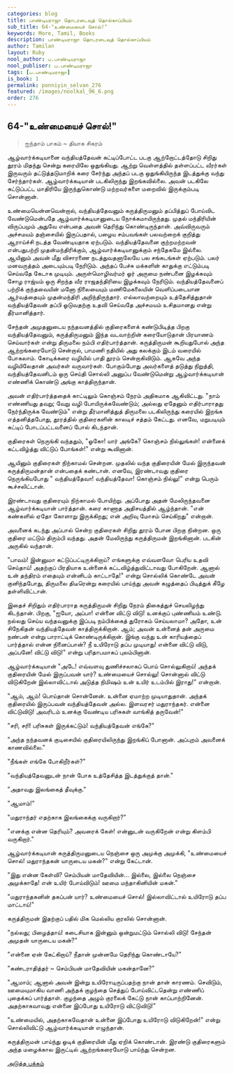 ```yaml
---
categories: blog
title: பாண்டியராஜா தொடரடைவுத் தொல்காப்பியம்
sub_title: 64-"உண்மையைச் சொல்!"
keywords: More, Tamil, Books
description: பாண்டியராஜா தொடரடைவுத் தொல்காப்பியம்
author: Tamilan
layout: Ruby
nool_author: ப.பாண்டியராஜா
nool_publiser: ப.பாண்டியராஜா
tags: [ப.பாண்டியராஜா]
is_book: 1
permalink: ponniyin_selvan_276
featured: /images/noolkal_96_6.png
order: 276
---
```



## 64-"உண்மையைச் சொல்!"

> ஐந்தாம் பாகம் ~ தியாக சிகரம்

ஆழ்வார்க்கடியானை வந்தியத்தேவன் கட்டிப்போட்ட படகு ஆற்றோட்டத்தோடு சிறிது தூரம் மிதந்து சென்று கரையிலே ஒதுங்கியது. ஆற்று வெள்ளத்தில் தள்ளப்பட்ட வீரர்கள் இருவரும் தட்டுத்தடுமாறிக் கரை சேர்ந்து அந்தப் படகு ஒதுங்கியிருந்த இடத்துக்கு வந்து சேர்ந்தார்கள். ஆழ்வார்க்கடியான் படகிலிருந்து இறங்கவில்லை. அவன் படகிலே கட்டுப்பட்ட மாதிரியே இருந்துகொண்டு மற்றவர்களை மறைவில் இருக்கும்படி சொன்னான்.

உண்மையென்னவென்றால், வந்தியத்தேவனும் கருத்திருமனும் தப்பித்துப் போய்விட வேண்டுமென்பதே ஆழ்வார்க்கடியானுடைய நோக்கமாயிருந்தது. முதல் மந்திரியின் விருப்பமும் அதுவே என்பதை அவன் தெரிந்து கொண்டிருந்தான். அவ்விருவரும் அச்சமயம் தஞ்சையில் இருப்பதால், பழைய சம்பவங்கள் பலவற்றைக் குறித்து ஆராய்ச்சி நடத்த வேண்டியதாக ஏற்படும். வந்தியத்தேவனை குற்றமற்றவன் என்பதுபற்றி முதன்மந்திரிக்கும், ஆழ்வார்க்கடியானுக்கும் சந்தேகமே இல்லை. ஆயினும் அவன் மீது விசாரணை நடத்துவதனாலேயே பல சங்கடங்கள் ஏற்படும். பலர் மனவருத்தம் அடையும்படி நேரிடும். அந்தப் பேச்சு மக்களின் காதுக்கு எட்டும்படி செய்வதே கேடாக முடியும். அருள்மொழிவர்மர் ஓர் அருமை நண்பனை இழக்கவும் சோழ ராஜ்யம் ஒரு சிறந்த வீர ராஜதந்திரியை இழக்கவும் நேரிடும். வந்தியத்தேவனைப் பற்றிக் குந்தவையின் மனோ நிலையையும் மணிமேகலையின் வெளிப்படையான ஆர்வத்தையும் முதன்மந்திரி அறிந்திருந்தார். எல்லாவற்றையும் உத்தேசித்துதான் வந்தியத்தேவன் தப்பி ஓடுவதற்கு உதவி செய்வதே அச்சமயம் உசிதமானது என்று தீர்மானித்தார்.

சேந்தன் அமுதனுடைய நந்தவனத்தில் குதிரைகளைக் கண்டுபிடித்த பிறகு வந்தியத்தேவனும், கருத்திருமனும் இந்த வடவாற்றின் கரையோடுதான் பிரயாணம் செய்வார்கள் என்று திருமலை நம்பி எதிர்பார்த்தான். கருத்திருமன் கூறியதுபோல் அந்த ஆற்றங்கரையோடு சென்றால், பாமணி நதியில் அது கலக்கும் இடம் வரையில் போகலாம். கோடிக்கரை வழியில் பாதி தூரம் சென்றாகிவிடும். ஆகவே அந்த வழியிலேதான் அவர்கள் வருவார்கள். போகும்போது அவர்களைத் தடுத்து நிறுத்தி, வந்தியத்தேவனிடம் ஒரு செய்தி சொல்லி அனுப்ப வேண்டுமென்று ஆழ்வார்க்கடியான் எண்ணிக் கொண்டு அங்கு காத்திருந்தான்.

அவன் எதிர்பார்த்ததைக் காட்டிலும் கொஞ்சம் நேரம் அதிகமாக ஆகிவிட்டது. "நாம் எண்ணியது தவறு; வேறு வழி போயிருக்கவேண்டும்; அல்லது ஏதேனும் எதிர்பாராதது நேர்ந்திருக்க வேண்டும்" என்று தீர்மானித்துத் திருமலை படகிலிருந்து கரையில் இறங்க எத்தனித்தபோது, தூரத்தில் குதிரைகளின் காலடிச் சத்தம் கேட்டது. எனவே, மறுபடியும் கட்டிப் போடப்பட்டவனைப் போல் கிடந்தான்.

குதிரைகள் நெருங்கி வந்ததும், "ஓகோ! யார் அங்கே? கொஞ்சம் நில்லுங்கள்! என்னைக் கட்டவிழ்த்து விட்டுப் போங்கள்!" என்று கூவினான்.

ஆயினும் குதிரைகள் நிற்காமல் சென்றன. முதலில் வந்த குதிரையின் மேல் இருந்தவன் கருத்திருமன்தான் என்பதைக் கண்டான். எனவே, இரண்டாவது குதிரை நெருங்கியபோது " வந்தியத்தேவா! வந்தியத்தேவா! கொஞ்சம் நில்லு!" என்று பெரும் கூச்சலிட்டான்.

இரண்டாவது குதிரையும் நிற்காமல் போயிற்று. அப்போது அதன் மேலிருந்தவனை ஆழ்வார்க்கடியான் பார்த்தான். கரை காணாத அதிசயத்தில் ஆழ்ந்தான். "என் கண்களில் ஏதோ கோளாறு இருக்கிறது; என் அறிவு மோசம் செய்கிறது" என்றான்.

அவனைக் கடந்து அப்பால் சென்ற குதிரைகள் சிறிது தூரம் போன பிறகு நின்றன. ஒரு குதிரை மட்டும் திரும்பி வந்தது. அதன் மேலிருந்து கருத்திருமன் இறங்கினான். படகின் அருகில் வந்தான்.

"பாவம்! இன்னுமா கட்டுப்பட்டிருக்கிறாய்? எங்களுக்கு எவ்வளவோ பெரிய உதவி செய்தாய்! அதற்குப் பிரதியாக உன்னைக் கட்டவிழ்த்துவிட்டாவது போகிறேன். ஆனால் உன் தந்திரம் எதையும் என்னிடம் காட்டாதே!" என்று சொல்லிக் கொண்டே அவன் குனிந்தபோது, திருமலை திடீரென்று கரையில் பாய்ந்து அவன் கழுத்தைப் பிடித்துக் கீழே தள்ளிவிட்டான்.

இதைச் சிறிதும் எதிர்பாராத கருத்திருமன் சிறிது நேரம் திகைத்துச் செயலிழந்து கிடந்தான். பிறகு, "ஐயோ, அப்பா! என்னை விட்டு விடு! உனக்குப் புண்ணியம் உண்டு. நல்லது செய்ய வந்தவனுக்கு இப்படி நம்பிக்கைத் துரோகம் செய்யலாமா? அதோ, உன் சிநேகிதன் வந்தியத்தேவன் காத்திருக்கிறான். ஆம்; அவன் உன்னைத் தன் அருமை நண்பன் என்று பாராட்டிக் கொண்டிருக்கிறான். இங்கு வந்து உன் காரியத்தைப் பார்த்தால் என்ன நினைப்பான்? நீ உயிரோடு தப்ப முடியாது! என்னை விட்டு விடு, அப்பனே! விட்டு விடு!" என்று பரிதாபமாகப் புலம்பினான்.

ஆழ்வார்க்கடியான் "அடே! எவ்வளவு துணிச்சலாகப் பொய் சொல்லுகிறாய்! அந்தக் குதிரையின் மேல் இருப்பவன் யார்? உண்மையைச் சொல்லு! சொன்னால் விட்டு விடுகிறேன் இல்லாவிட்டால் அடுத்த நிமிஷம் உன் உயிர் உடம்பில் இராது!" என்றான்.

"ஆம், ஆம்! பொய்தான் சொன்னேன். உன்னை ஏமாற்ற முடியாதுதான். அந்தக் குதிரையில் இருப்பவன் வந்தியத்தேவன் அல்ல. இளவரசர் மதுராந்தகர். என்னை விட்டுவிடு! அவரிடம் உனக்கு வேண்டிய பரிசுகள் வாங்கித் தருவேன்!"

"சரி, சரி! பரிசுகள் இருக்கட்டும்! வந்தியத்தேவன் எங்கே?"

"அந்த நந்தவனக் குடிசையில் குதிரையிலிருந்து இறங்கிப் போனான். அப்புறம் அவனைக் காணவில்லை."

"நீங்கள் எங்கே போகிறீர்கள்?"

"வந்தியத்தேவனுடன் நான் போக உத்தேசித்த இடத்துக்குத் தான்."

"அதாவது இலங்கைத் தீவுக்கு."

"ஆமாம்!"

"மதுராந்தர் எதற்காக இலங்கைக்கு வருகிறார்?"

"எனக்கு என்ன தெரியும்? அவரைக் கேள்! என்னுடன் வருகிறேன் என்று கிளம்பி வருகிறார்."

ஆழ்வார்க்கடியான் கருத்திருமனுடைய நெஞ்சை ஒரு அமுக்கு அமுக்கி, "உண்மையைச் சொல்! மதுராந்தகன் யாருடைய மகன்?" என்று கேட்டான்.

"இது என்ன கேள்வி? செம்பியன் மாதேவியின்... இல்லை, இல்லை நெஞ்சை அமுக்காதே! என் உயிர் போய்விடும்! ஊமை மந்தாகினியின் மகன்."

"மதுராந்தகனின் தகப்பன் யார்? உண்மையைச் சொல்! இல்லாவிட்டால் உயிரோடு தப்ப மாட்டாய்!"

கருத்திருமன் இதற்குப் பதில் மிக மெல்லிய குரலில் சொன்னான்.

"நல்லது; பிழைத்தாய்! கடைசியாக இன்னும் ஒன்றுமட்டும் சொல்லி விடு! சேந்தன் அமுதன் யாருடைய மகன்?"

"என்னை ஏன் கேட்கிறாய்? நீதான் முன்னமே தெரிந்து கொண்டாயே?"

"கண்டராதித்தர் ~ செம்பியன் மாதேவியின் மகன்தானே?"

"ஆமாம்; ஆனால் அவன் இன்று உயிரோடிருப்பதற்கு நான் தான் காரணம். செவிடும், ஊமையுமாகிய வாணி அந்தக் குழந்தை செத்துப் போய்விட்டதென்று எண்ணிப் புதைக்கப் பார்த்தாள். குழந்தை அழும் குரலைக் கேட்டு நான் காப்பாற்றினேன். அதற்காகவாவது என்னை இப்போது உயிரோடு விட்டுவிடு!"

"உண்மையில், அதற்காகவேதான் உன்னை இப்போது உயிரோடு விடுகிறேன்!" என்று சொல்லிவிட்டு ஆழ்வார்க்கடியான் எழுந்தான்.

கருத்திருமன் பாய்ந்து ஓடிக் குதிரையின் மீது ஏறிக் கொண்டான். இரண்டு குதிரைகளும் அந்த மழைக்கால இருட்டில் ஆற்றங்கரையோடு பாய்ந்து சென்றன.

[அடுத்த பக்கம்](ponniyin_selvan_277)